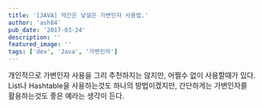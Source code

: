 ```yaml
---
title: '[JAVA] 약간은 낯설은 가변인자 사용법.'
author: 'ash84'
pub_date: '2017-03-24'
description: ''
featured_image: ''
tags: ['dev', 'Java', '가변인자']
---
```



<span style="font-size: 11pt;">개인적으로 가변인자 사용을 그리 추천하지는 않지만, 어쩔수 없이 사용할때가 있다. List나 Hashtable을 사용하는것도 하나의 방법이겠지만, 간단하게는 가변인자를 활용하는것도 좋은 예라는 생각이 든다. </span>

<script src="https://gist.github.com/4146561.js"></script>




